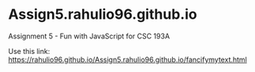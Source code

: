 # Assign5.rahulio96.github.io
Assignment 5 - Fun with JavaScript for CSC 193A

Use this link: https://rahulio96.github.io/Assign5.rahulio96.github.io/fancifymytext.html
